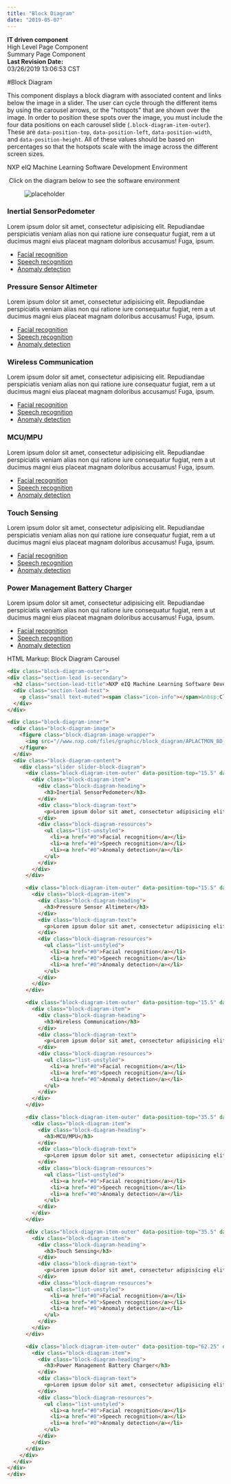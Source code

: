 ```yaml
---
title: "Block Diagram"
date: "2019-05-07"
---
```


<div class="mt1 alert alert-info text-center">
  <div class="row ">
    <div class="col-md-3"> <strong>IT driven component</strong> </div>
    <div class="col-md-3 "> <span class="icon-cancel-circle22 alert-danger"></span> High Level Page Component </div>
    <div class="col-md-3 "> <span class="icon-checkmark-circle2 alert-success"></span> Summary Page Component </div>
    <div class="col-md-3  "> <strong>Last Revision Date:</strong><br>
      <script>
        document.write(document.lastModified);
      </script>03/26/2019 13:06:53 CST </div>
  </div>
</div>

#Block Diagram

This component displays a block diagram with associated content and links below the image in a slider. The user can cycle through the different items by using the carousel arrows, or the "hotspots" that are shown over the image. In order to position these spots over the image, you must include the four data positions on each carousel slide (`.block-diagram-item-outer`). These are `data-position-top`, `data-position-left`, `data-position-width`, and `data-position-height`. All of these values should be based on percentages so that the hotspots scale with the image across the different screen sizes.

NXP eIQ Machine Learning Software Development Environment
<p class="small text-muted"><span class="icon-info"></span>&nbsp;Click on the diagram below to see the software environment</p>

 <div class="block-diagram-inner">
                <div class="block-diagram-image">
                  <figure class="block-diagram-image-wrapper">
                    <img src="//www.nxp.com/files/graphic/block_diagram/APLACTMON_BD_480.jpg" alt="placeholder">
                  </figure>
                </div>
                <div class="block-diagram-content">
                  <div class="slider slider-block-diagram">
                    <div class="block-diagram-item-outer" data-position-top="15.5" data-position-left="31.5" data-position-width="8.25" data-position-height="8.25">
                      <div class="block-diagram-item">
                        <div class="block-diagram-heading">
                          <h3>Inertial SensorPedometer</h3>
                        </div>
                        <div class="block-diagram-text">
                          <p>Lorem ipsum dolor sit amet, consectetur adipisicing elit. Repudiandae perspiciatis veniam alias non qui ratione iure consequatur fugiat, rem a ut ducimus magni eius placeat magnam doloribus accusamus! Fuga, ipsum.</p>
                        </div>
                        <div class="block-diagram-resources">
                          <ul class="list-unstyled">
                            <li><a href="#0">Facial recognition</a></li>
                            <li><a href="#0">Speech recognition</a></li>
                            <li><a href="#0">Anomaly detection</a></li>
                          </ul>
                        </div>
                      </div>
                    </div>
                    <div class="block-diagram-item-outer" data-position-top="15.5" data-position-left="40.75" data-position-width="8.25" data-position-height="8.25">
                      <div class="block-diagram-item">
                        <div class="block-diagram-heading">
                          <h3>Pressure Sensor Altimeter</h3>
                        </div>
                        <div class="block-diagram-text">
                          <p>Lorem ipsum dolor sit amet, consectetur adipisicing elit. Repudiandae perspiciatis veniam alias non qui ratione iure consequatur fugiat, rem a ut ducimus magni eius placeat magnam doloribus accusamus! Fuga, ipsum.</p>
                        </div>
                        <div class="block-diagram-resources">
                          <ul class="list-unstyled">
                            <li><a href="#0">Facial recognition</a></li>
                            <li><a href="#0">Speech recognition</a></li>
                            <li><a href="#0">Anomaly detection</a></li>
                          </ul>
                        </div>
                      </div>
                    </div>
                    <div class="block-diagram-item-outer" data-position-top="15.5" data-position-left="59.25" data-position-width="22" data-position-height="8.25">
                      <div class="block-diagram-item">
                        <div class="block-diagram-heading">
                          <h3>Wireless Communication</h3>
                        </div>
                        <div class="block-diagram-text">
                          <p>Lorem ipsum dolor sit amet, consectetur adipisicing elit. Repudiandae perspiciatis veniam alias non qui ratione iure consequatur fugiat, rem a ut ducimus magni eius placeat magnam doloribus accusamus! Fuga, ipsum.</p>
                        </div>
                        <div class="block-diagram-resources">
                          <ul class="list-unstyled">
                            <li><a href="#0">Facial recognition</a></li>
                            <li><a href="#0">Speech recognition</a></li>
                            <li><a href="#0">Anomaly detection</a></li>
                          </ul>
                        </div>
                      </div>
                    </div>
                    <div class="block-diagram-item-outer" data-position-top="35.5" data-position-left="35.25" data-position-width="26.5" data-position-height="24">
                      <div class="block-diagram-item">
                        <div class="block-diagram-heading">
                          <h3>MCU/MPU</h3>
                        </div>
                        <div class="block-diagram-text">
                          <p>Lorem ipsum dolor sit amet, consectetur adipisicing elit. Repudiandae perspiciatis veniam alias non qui ratione iure consequatur fugiat, rem a ut ducimus magni eius placeat magnam doloribus accusamus! Fuga, ipsum.</p>
                        </div>
                        <div class="block-diagram-resources">
                          <ul class="list-unstyled">
                            <li><a href="#0">Facial recognition</a></li>
                            <li><a href="#0">Speech recognition</a></li>
                            <li><a href="#0">Anomaly detection</a></li>
                          </ul>
                        </div>
                      </div>
                    </div>
                    <div class="block-diagram-item-outer" data-position-top="35.5" data-position-left="67.25" data-position-width="17" data-position-height="8.75">
                      <div class="block-diagram-item">
                        <div class="block-diagram-heading">
                          <h3>Touch Sensing</h3>
                        </div>
                        <div class="block-diagram-text">
                          <p>Lorem ipsum dolor sit amet, consectetur adipisicing elit. Repudiandae perspiciatis veniam alias non qui ratione iure consequatur fugiat, rem a ut ducimus magni eius placeat magnam doloribus accusamus! Fuga, ipsum.</p>
                        </div>
                        <div class="block-diagram-resources">
                          <ul class="list-unstyled">
                            <li><a href="#0">Facial recognition</a></li>
                            <li><a href="#0">Speech recognition</a></li>
                            <li><a href="#0">Anomaly detection</a></li>
                          </ul>
                        </div>
                      </div>
                    </div>
                    <div class="block-diagram-item-outer" data-position-top="62.25" data-position-left="15.75" data-position-width="14" data-position-height="8.5">
                      <div class="block-diagram-item">
                        <div class="block-diagram-heading">
                          <h3>Power Management Battery Charger</h3>
                        </div>
                        <div class="block-diagram-text">
                          <p>Lorem ipsum dolor sit amet, consectetur adipisicing elit. Repudiandae perspiciatis veniam alias non qui ratione iure consequatur fugiat, rem a ut ducimus magni eius placeat magnam doloribus accusamus! Fuga, ipsum.</p>
                        </div>
                        <div class="block-diagram-resources">
                          <ul class="list-unstyled">
                            <li><a href="#0">Facial recognition</a></li>
                            <li><a href="#0">Speech recognition</a></li>
                            <li><a href="#0">Anomaly detection</a></li>
                          </ul>
                        </div>
                      </div>
                    </div>
                  </div>
                </div>
              </div>
            </div>


  <p class="segment-subtitle">HTML Markup: Block Diagram Carousel</p>

  ```html
  <div class="block-diagram-outer">
  <div class="section-lead is-secondary">
    <h2 class="section-lead-title">NXP eIQ Machine Learning Software Development Environment</h2>
    <div class="section-lead-text">
      <p class="small text-muted"><span class="icon-info"></span>&nbsp;Click on the diagram below to see the software environment</p>
    </div>
  </div>

  <div class="block-diagram-inner">
    <div class="block-diagram-image">
      <figure class="block-diagram-image-wrapper">
        <img src="//www.nxp.com/files/graphic/block_diagram/APLACTMON_BD_480.jpg" alt="placeholder">
      </figure>
    </div>
    <div class="block-diagram-content">
      <div class="slider slider-block-diagram">
        <div class="block-diagram-item-outer" data-position-top="15.5" data-position-left="31.5" data-position-width="8.25" data-position-height="8.25">
          <div class="block-diagram-item">
            <div class="block-diagram-heading">
              <h3>Inertial SensorPedometer</h3>
            </div>
            <div class="block-diagram-text">
              <p>Lorem ipsum dolor sit amet, consectetur adipisicing elit. Repudiandae perspiciatis veniam alias non qui ratione iure consequatur fugiat, rem a ut ducimus magni eius placeat magnam doloribus accusamus! Fuga, ipsum.</p>
            </div>
            <div class="block-diagram-resources">
              <ul class="list-unstyled">
                <li><a href="#0">Facial recognition</a></li>
                <li><a href="#0">Speech recognition</a></li>
                <li><a href="#0">Anomaly detection</a></li>
              </ul>
            </div>
          </div>
        </div>

        <div class="block-diagram-item-outer" data-position-top="15.5" data-position-left="40.75" data-position-width="8.25" data-position-height="8.25">
          <div class="block-diagram-item">
            <div class="block-diagram-heading">
              <h3>Pressure Sensor Altimeter</h3>
            </div>
            <div class="block-diagram-text">
              <p>Lorem ipsum dolor sit amet, consectetur adipisicing elit. Repudiandae perspiciatis veniam alias non qui ratione iure consequatur fugiat, rem a ut ducimus magni eius placeat magnam doloribus accusamus! Fuga, ipsum.</p>
            </div>
            <div class="block-diagram-resources">
              <ul class="list-unstyled">
                <li><a href="#0">Facial recognition</a></li>
                <li><a href="#0">Speech recognition</a></li>
                <li><a href="#0">Anomaly detection</a></li>
              </ul>
            </div>
          </div>
        </div>

        <div class="block-diagram-item-outer" data-position-top="15.5" data-position-left="59.25" data-position-width="22" data-position-height="8.25">
          <div class="block-diagram-item">
            <div class="block-diagram-heading">
              <h3>Wireless Communication</h3>
            </div>
            <div class="block-diagram-text">
              <p>Lorem ipsum dolor sit amet, consectetur adipisicing elit. Repudiandae perspiciatis veniam alias non qui ratione iure consequatur fugiat, rem a ut ducimus magni eius placeat magnam doloribus accusamus! Fuga, ipsum.</p>
            </div>
            <div class="block-diagram-resources">
              <ul class="list-unstyled">
                <li><a href="#0">Facial recognition</a></li>
                <li><a href="#0">Speech recognition</a></li>
                <li><a href="#0">Anomaly detection</a></li>
              </ul>
            </div>
          </div>
        </div>

        <div class="block-diagram-item-outer" data-position-top="35.5" data-position-left="35.25" data-position-width="26.5" data-position-height="24">
          <div class="block-diagram-item">
            <div class="block-diagram-heading">
              <h3>MCU/MPU</h3>
            </div>
            <div class="block-diagram-text">
              <p>Lorem ipsum dolor sit amet, consectetur adipisicing elit. Repudiandae perspiciatis veniam alias non qui ratione iure consequatur fugiat, rem a ut ducimus magni eius placeat magnam doloribus accusamus! Fuga, ipsum.</p>
            </div>
            <div class="block-diagram-resources">
              <ul class="list-unstyled">
                <li><a href="#0">Facial recognition</a></li>
                <li><a href="#0">Speech recognition</a></li>
                <li><a href="#0">Anomaly detection</a></li>
              </ul>
            </div>
          </div>
        </div>

        <div class="block-diagram-item-outer" data-position-top="35.5" data-position-left="67.25" data-position-width="17" data-position-height="8.75">
          <div class="block-diagram-item">
            <div class="block-diagram-heading">
              <h3>Touch Sensing</h3>
            </div>
            <div class="block-diagram-text">
              <p>Lorem ipsum dolor sit amet, consectetur adipisicing elit. Repudiandae perspiciatis veniam alias non qui ratione iure consequatur fugiat, rem a ut ducimus magni eius placeat magnam doloribus accusamus! Fuga, ipsum.</p>
            </div>
            <div class="block-diagram-resources">
              <ul class="list-unstyled">
                <li><a href="#0">Facial recognition</a></li>
                <li><a href="#0">Speech recognition</a></li>
                <li><a href="#0">Anomaly detection</a></li>
              </ul>
            </div>
          </div>
        </div>

        <div class="block-diagram-item-outer" data-position-top="62.25" data-position-left="15.75" data-position-width="14" data-position-height="8.5">
          <div class="block-diagram-item">
            <div class="block-diagram-heading">
              <h3>Power Management Battery Charger</h3>
            </div>
            <div class="block-diagram-text">
              <p>Lorem ipsum dolor sit amet, consectetur adipisicing elit. Repudiandae perspiciatis veniam alias non qui ratione iure consequatur fugiat, rem a ut ducimus magni eius placeat magnam doloribus accusamus! Fuga, ipsum.</p>
            </div>
            <div class="block-diagram-resources">
              <ul class="list-unstyled">
                <li><a href="#0">Facial recognition</a></li>
                <li><a href="#0">Speech recognition</a></li>
                <li><a href="#0">Anomaly detection</a></li>
              </ul>
            </div>
          </div>
        </div>
      </div>
    </div>
  </div>
</div>
  ```
